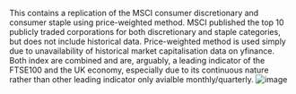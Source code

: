 This contains a replication of the MSCI consumer discretionary and consumer staple using price-weighted method. MSCI published the top 10 publicly traded corporations for both discretionary and staple categories, but does not include historical data. Price-weighted method is used simply due to unavailability of historical market capitalisation data on yfinance.  
Both index are combined and are, arguably, a leading indicator of the FTSE100 and the UK economy, especially due to its continuous nature rather than other leading indicator only avialble monthly/quarterly.
![image](https://github.com/user-attachments/assets/7089d80e-79df-455b-8f04-85980f07f16e)
